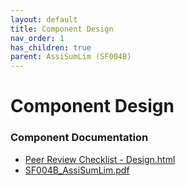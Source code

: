 ```yaml
---
layout: default
title: Component Design
nav_order: 1
has_children: true
parent: AssiSumLim (SF004B)
---
```

# Component Design
### Component Documentation

- [Peer Review Checklist - Design.html](Doc/Peer%20Review%20Checklist%20-%20Design.html)
- [SF004B_AssiSumLim.pdf](Doc/SF004B_AssiSumLim.pdf)

